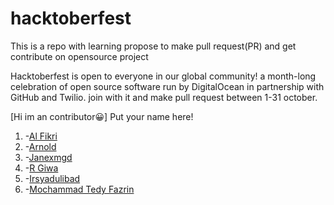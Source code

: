 # hacktoberfest

This is a repo with learning propose to make pull request(PR) and get contribute on opensource project


Hacktoberfest is open to everyone in our global community! a month-long celebration of open source software run by DigitalOcean in partnership with GitHub and Twilio. join with it and make pull request between 1-31 october.

[Hi im an contributor😀]
Put your name here!

1. -[Al Fikri](https://github.com/Al-User12)
2. -[Arnold](https://github.com/violete)
3. -[Janexmgd](https://github.com/janexmgd)
4. -[R Giwa](https://github.com/pakualam)
5. -[Irsyadulibad](github.com/irsyadulibad)
6. -[Mochammad Tedy Fazrin](https://github.com/tedy69)
